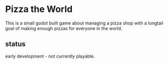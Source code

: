# Pizza the World

This is a small godot built game about managing a pizza shop with a longtail goal of making enough pizzas for everyone in the world.

## status

early development - not currently playable.
